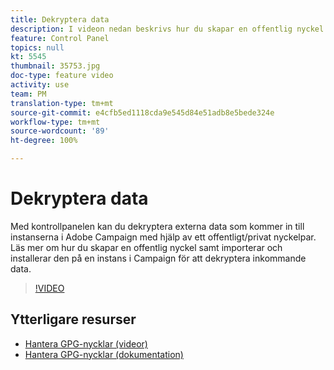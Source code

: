 ```yaml
---
title: Dekryptera data
description: I videon nedan beskrivs hur du skapar en offentlig nyckel samt importerar och installerar den på en instans i Campaign för att dekryptera data.
feature: Control Panel
topics: null
kt: 5545
thumbnail: 35753.jpg
doc-type: feature video
activity: use
team: PM
translation-type: tm+mt
source-git-commit: e4cfb5ed1118cda9e545d84e51adb8e5bede324e
workflow-type: tm+mt
source-wordcount: '89'
ht-degree: 100%

---
```



# Dekryptera data

Med kontrollpanelen kan du dekryptera externa data som kommer in till instanserna i Adobe Campaign med hjälp av ett offentligt/privat nyckelpar.
Läs mer om hur du skapar en offentlig nyckel samt importerar och installerar den på en instans i Campaign för att dekryptera inkommande data.

>[!VIDEO](https://video.tv.adobe.com/v/35753?quality=12)

## Ytterligare resurser

* [Hantera GPG-nycklar (videor)](./gpg-key-management-overview.md)
* [Hantera GPG-nycklar (dokumentation)](https://docs.adobe.com/content/help/sv-SE/control-panel/using/instances-settings/gpg-keys-management.html)
